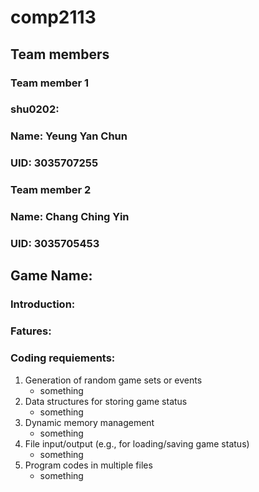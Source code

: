 # comp2113
## Team members
### Team member 1
### shu0202:
### Name: Yeung Yan Chun
### UID: 3035707255
### Team member 2
### Name: Chang Ching Yin
### UID: 3035705453
## Game Name:
### Introduction:

### Fatures:

### Coding requiements:
1. Generation of random game sets or events
   - something
2. Data structures for storing game status
   - something
3. Dynamic memory management
   - something
4. File input/output (e.g., for loading/saving game status)
   - something
5. Program codes in multiple files
   - something

